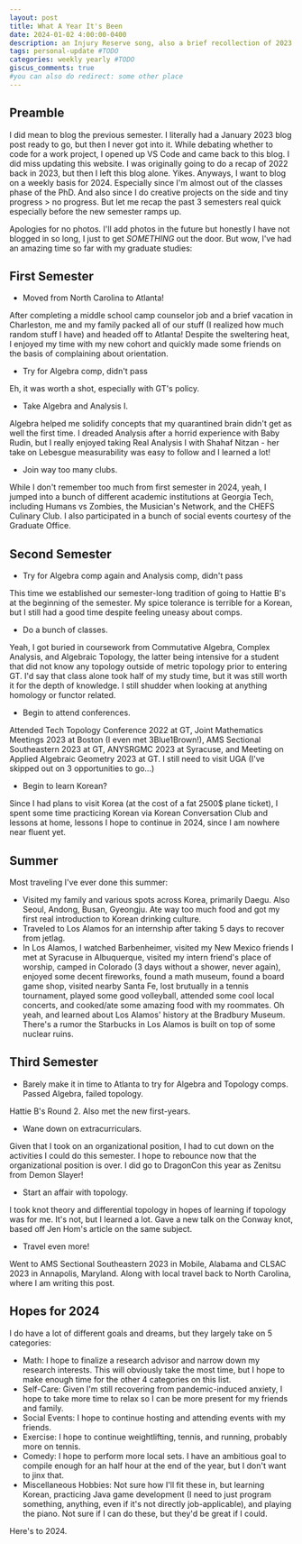 ```yaml
---
layout: post
title: What A Year It's Been
date: 2024-01-02 4:00:00-0400
description: an Injury Reserve song, also a brief recollection of 2023
tags: personal-update #TODO
categories: weekly yearly #TODO
giscus_comments: true
#you can also do redirect: some other place
---
```


## Preamble

I did mean to blog the previous semester. I literally had a January 2023 blog post ready to go, but then I never got into it. While debating whether to code for a work project, I opened up VS Code and came back to this blog. I did miss updating this website. I was originally going to do a recap of 2022 back in 2023, but then I left this blog alone. Yikes. Anyways, I want to blog on a weekly basis for 2024. Especially since I'm almost out of the classes phase of the PhD. And also since I do creative projects on the side and tiny progress > no progress. But let me recap the past 3 semesters real quick especially before the new semester ramps up.

Apologies for no photos. I'll add photos in the future but honestly I have not blogged in so long, I just to get *SOMETHING* out the door. But wow, I've had an amazing time so far with my graduate studies:

## First Semester

- Moved from North Carolina to Atlanta!

After completing a middle school camp counselor job and a brief vacation in Charleston, me and my family packed all of our stuff (I realized how much random stuff I have) and headed off to Atlanta! Despite the sweltering heat, I enjoyed my time with my new cohort and quickly made some friends on the basis of complaining about orientation.

- Try for Algebra comp, didn't pass

Eh, it was worth a shot, especially with GT's policy.

- Take Algebra and Analysis I.

Algebra helped me solidify concepts that my quarantined brain didn't get as well the first time. I dreaded Analysis after a horrid experience with Baby Rudin, but I really enjoyed taking Real Analysis I with Shahaf Nitzan - her take on Lebesgue measurability was easy to follow and I learned a lot!

- Join way too many clubs.

While I don't remember too much from first semester in 2024, yeah, I jumped into a bunch of different academic institutions at Georgia Tech, including Humans vs Zombies, the Musician's Network, and the CHEFS Culinary Club. I also participated in a bunch of social events courtesy of the Graduate Office.

## Second Semester

- Try for Algebra comp again and Analysis comp, didn't pass

This time we established our semester-long tradition of going to Hattie B's at the beginning of the semester. My spice tolerance is terrible for a Korean, but I still had a good time despite feeling uneasy about comps.

- Do a bunch of classes.

Yeah, I got buried in coursework from Commutative Algebra, Complex Analysis, and Algebraic Topology, the latter being intensive for a student that did not know any topology outside of metric topology prior to entering GT. I'd say that class alone took half of my study time, but it was still worth it for the depth of knowledge. I still shudder when looking at anything homology or functor related.

- Begin to attend conferences.

Attended Tech Topology Conference 2022 at GT, Joint Mathematics Meetings 2023 at Boston (I even met 3Blue1Brown!), AMS Sectional Southeastern 2023 at GT, ANYSRGMC 2023 at Syracuse, and Meeting on Applied Algebraic Geometry 2023 at GT. I still need to visit UGA (I've skipped out on 3 opportunities to go...)

- Begin to learn Korean?

Since I had plans to visit Korea (at the cost of a fat 2500$ plane ticket), I spent some time practicing Korean via Korean Conversation Club and lessons at home, lessons I hope to continue in 2024, since I am nowhere near fluent yet.

## Summer

Most traveling I've ever done this summer:

- Visited my family and various spots across Korea, primarily Daegu. Also Seoul, Andong, Busan, Gyeongju. Ate way too much food and got my first real introduction to Korean drinking culture.
- Traveled to Los Alamos for an internship after taking 5 days to recover from jetlag. 
- In Los Alamos, I watched Barbenheimer, visited my New Mexico friends I met at Syracuse in Albuquerque, visited my intern friend's place of worship, camped in Colorado (3 days without a shower, never again), enjoyed some decent fireworks, found a math museum, found a board game shop, visited nearby Santa Fe, lost brutually in a tennis tournament, played some good volleyball, attended some cool local concerts, and cooked/ate some amazing food with my roommates. Oh yeah, and learned about Los Alamos' history at the Bradbury Museum. There's a rumor the Starbucks in Los Alamos is built on top of some nuclear ruins.

## Third Semester

- Barely make it in time to Atlanta to try for Algebra and Topology comps. Passed Algebra, failed topology.

Hattie B's Round 2. Also met the new first-years.

-  Wane down on extracurriculars.

Given that I took on an organizational position, I had to cut down on the activities I could do this semester. I hope to rebounce now that the organizational position is over. I did go to DragonCon this year as Zenitsu from Demon Slayer!

- Start an affair with topology.

I took knot theory and differential topology in hopes of learning if topology was for me. It's not, but I learned a lot. Gave a new talk on the Conway knot, based off Jen Hom's article on the same subject.

- Travel even more!

Went to AMS Sectional Southeastern 2023 in Mobile, Alabama and CLSAC 2023 in Annapolis, Maryland. Along with local travel back to North Carolina, where I am writing this post.

## Hopes for 2024

I do have a lot of different goals and dreams, but they largely take on 5 categories:
- Math: I hope to finalize a research advisor and narrow down my research interests. This will obviously take the most time, but I hope to make enough time for the other 4 categories on this list.
- Self-Care: Given I'm still recovering from pandemic-induced anxiety, I hope to take more time to relax so I can be more present for my friends and family. 
- Social Events: I hope to continue hosting and attending events with my friends.
- Exercise: I hope to continue weightlifting, tennis, and running, probably more on tennis.
- Comedy: I hope to perform more local sets. I have an ambitious goal to compile enough for an half hour at the end of the year, but I don't want to jinx that.
- Miscellaneous Hobbies: Not sure how I'll fit these in, but learning Korean, practicing Java game development (I need to just program something, anything, even if it's not directly job-applicable), and playing the piano. Not sure if I can do these, but they'd be great if I could.

Here's to 2024.



<!-- Note to self: Look at 2018-12-22-distill.md (invisible) for an idea on how to write an academic blog. You could write a blog-post on chipfiring. Mainly it talks about different formatting (and plots/figures) and how to include citations.-->